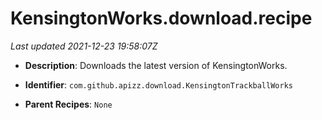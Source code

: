 # KensingtonWorks.download.recipe

_Last updated 2021-12-23 19:58:07Z_

- **Description**: Downloads the latest version of KensingtonWorks.

- **Identifier**: `com.github.apizz.download.KensingtonTrackballWorks`

- **Parent Recipes**: `None`